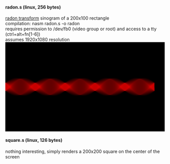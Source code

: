 #### radon.s (linux, 256 bytes)
[radon transform](en.wikipedia.org/wiki/Radon_transform) sinogram of a 200x100 rectangle  
compilation: nasm radon.s -o radon  
requires permission to /dev/fb0 (video group or root) and access to a tty (ctrl+alt+fn\[1-6\])  
assumes 1920x1080 resolution  
<img align="center" src="radon.png" width="800px"/>

#### square.s (linux, 126 bytes)
nothing interesting, simply renders a 200x200 square on the center of the screen
